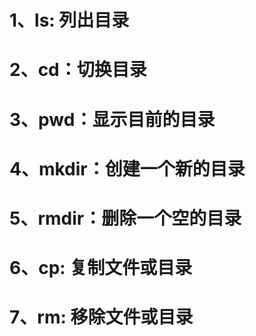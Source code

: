 # 1、ls: 列出目录

# 2、cd：切换目录

# 3、pwd：显示目前的目录

# 4、mkdir：创建一个新的目录

# 5、rmdir：删除一个空的目录

# 6、cp: 复制文件或目录

# 7、rm: 移除文件或目录
